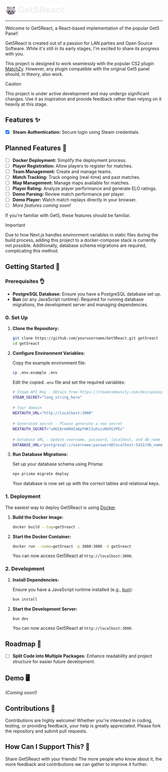 <img src="gh/logo_text.png">

-----

Welcome to Get5React, a React-based implementation of the popular Get5 Panel!

Get5React is created out of a passion for LAN parties and Open Source Software. While it's still in its early stages, I'm excited to share its progress with you.

This project is designed to work seamlessly with the popular CS2 plugin [MatchZy](https://github.com/shobhit-pathak/MatchZy). However, any plugin compatible with the original Get5 panel should, in theory, also work.

> [!CAUTION]
> This project is under active development and may undergo significant changes. Use it as inspiration and provide feedback rather than relying on it heavily at this stage.

## Features ✨

- [x] **Steam Authentication:** Secure login using Steam credentials.

## Planned Features 🚀

- [ ] **Docker Deployment:** Simplify the deployment process.
- [ ] **Player Registration:** Allow players to register for matches.
- [ ] **Team Management:** Create and manage teams.
- [ ] **Match Tracking:** Track ongoing (real-time) and past matches.
- [ ] **Map Management:** Manage maps available for matches.
- [ ] **Player Rating:** Analyze player performance and generate ELO ratings.
- [ ] **Demo Parsing:** Review match performance per player.
- [ ] **Demo Player:** Watch match replays directly in your browser.
- [ ] _More features coming soon!_

If you're familiar with Get5, these features should be familiar.

> [!IMPORTANT]
> Due to how Next.js handles environment variables in static files during the build process, adding this project to a docker-compose stack is currently not possible. Additionally, database schema migrations are required, complicating this method.

## Getting Started 👟

### Prerequisites 👌

- **PostgreSQL Database:** Ensure you have a PostgreSQL database set up.
- **Bun** (or any JavaScript runtime): Required for running database migrations, the development server and managing dependencies.

### 0. Set Up

1. **Clone the Repository:**

   ```sh
   git clone https://github.com/yourusername/Get5React.git get5react
   cd get5react
   ```

2. **Configure Environment Variables:**

   Copy the example environment file:

   ```sh
   cp .env.example .env
   ```

   Edit the copied `.env` file and set the required variables:

   ```sh
   # Steam API Key - Obtain from https://steamcommunity.com/dev/apikey
   STEAM_SECRET="long_string_here"

   # Your domain
   NEXTAUTH_URL="http://localhost:3000"

   # Generated secret - Please generate a new secret
   NEXTAUTH_SECRET="uHUIArmOK0Za6pY9KtIuhsiu0UYGJPEc"

   # Database URL - Update username, password, localhost, and db_name
   DATABASE_URL="postgresql://username:password@localhost:5432/db_name?schema=public"
   ```

3. **Run Database Migrations:**

   Set up your database schema using Prisma:

   ```sh
   npx prisma migrate deploy
   ```

   Your database is now set up with the correct tables and relational keys.

### 1. Deployment

The easiest way to deploy Get5React is using [Docker](https://www.docker.com/).

1. **Build the Docker Image:**

   ```sh
   docker build --tag=get5react .
   ```

2. **Start the Docker Container:**

   ```sh
   docker run --name=get5react -p 3000:3000 -d get5react
   ```

   You can now access Get5React at `http://localhost:3000`.

### 2. Development

1. **Install Dependencies:**

   Ensure you have a JavaScript runtime installed (e.g., [bun](https://bun.sh/)):

   ```sh
   bun install
   ```

2. **Start the Development Server:**

   ```sh
   bun dev
   ```

   You can now access Get5React at `http://localhost:3000`.

## Roadmap 🚙

- [ ] **Split Code into Multiple Packages:** Enhance readability and project structure for easier future development.

## Demo 🖥️

_(Coming soon!)_

## Contributions 🤝

Contributions are highly welcome! Whether you're interested in coding, testing, or providing feedback, your help is greatly appreciated. Please fork the repository and submit pull requests.

## How Can I Support This? 🌟

Share Get5React with your friends! The more people who know about it, the more feedback and contributions we can gather to improve it further.
